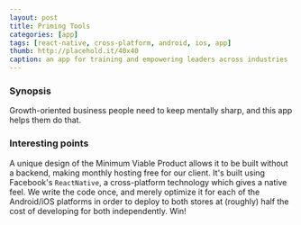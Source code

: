 ```yaml
---
layout: post
title: Priming Tools
categories: [app]
tags: [react-native, cross-platform, android, ios, app]
thumb: http://placehold.it/40x40
caption: an app for training and empowering leaders across industries
---
```


### Synopsis
Growth-oriented business people need to keep mentally sharp, and this app helps them do that.

### Interesting points
A unique design of the Minimum Viable Product allows it to be built without a backend, making monthly hosting free for our client. It's built using Facebook's `ReactNative`, a cross-platform technology which gives a native feel. We write the code once, and merely optimize it for each of the Android/iOS platforms in order to deploy to both stores at (roughly) half the cost of developing for both independently. Win!
